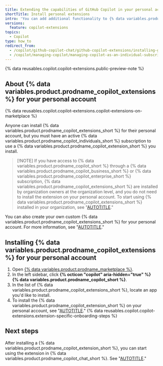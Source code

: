 ```yaml
---
title: Extending the capabilities of GitHub Copilot in your personal account
shortTitle: Install personal extensions
intro: 'You can add additional functionality to {% data variables.product.prodname_copilot_short %} in your personal account, by installing certain {% data variables.product.prodname_github_apps %} from {% data variables.product.prodname_marketplace %}.'
versions:
  feature: copilot-extensions
topics:
  - Copilot
type: how_to
redirect_from:
  - /copilot/github-copilot-chat/github-copilot-extensions/installing-github-copilot-extensions-for-your-personal-account
  - /copilot/managing-copilot/managing-copilot-as-an-individual-subscriber/installing-github-copilot-extensions-for-your-personal-account
---
```


{% data reusables.copilot.copilot-extensions.public-preview-note %}

## About {% data variables.product.prodname_copilot_extensions %} for your personal account

{% data reusables.copilot.copilot-extensions.copilot-extensions-on-marketplace %}

Anyone can install {% data variables.product.prodname_copilot_extensions_short %} for their personal account, but you must have an active {% data variables.product.prodname_copilot_individuals_short %} subscription to use a {% data variables.product.prodname_copilot_extension_short %} you install.

> [!NOTE] If you have access to {% data variables.product.prodname_copilot_short %} through a {% data variables.product.prodname_copilot_business_short %} or {% data variables.product.prodname_copilot_enterprise_short %} subscription, {% data variables.product.prodname_copilot_extensions_short %} are installed by organization owners at the organization level, and you do not need to install the extension on your personal account. To start using {% data variables.product.prodname_copilot_extensions_short %} installed in your organization, see "[AUTOTITLE](/copilot/github-copilot-chat/github-copilot-extensions/using-github-copilot-extensions)."

You can also create your own custom {% data variables.product.prodname_copilot_extensions_short %} for your personal account. For more information, see "[AUTOTITLE](/copilot/building-copilot-extensions/about-building-copilot-extensions)."

## Installing {% data variables.product.prodname_copilot_extensions %} for your personal account

1. Open [{% data variables.product.prodname_marketplace %}](https://github.com/marketplace?type=apps&copilot_app=true).
1. In the left sidebar, click **{% octicon "copilot" aria-hidden="true" %} {% data variables.product.prodname_copilot_short %}**.
1. In the list of {% data variables.product.prodname_copilot_extensions_short %}, locate an app you'd like to install.
1. To install the {% data variables.product.prodname_copilot_extension_short %} on your personal account, see "[AUTOTITLE](/apps/using-github-apps/installing-a-github-app-from-github-marketplace-for-your-personal-account#installing-a-github-app-in-your-personal-account)."
{% data reusables.copilot.copilot-extensions.extension-specific-onboarding-steps %}

## Next steps

After installing a {% data variables.product.prodname_copilot_extension_short %}, you can start using the extension in {% data variables.product.prodname_copilot_chat_short %}. See "[AUTOTITLE](/copilot/github-copilot-chat/github-copilot-extensions/using-github-copilot-extensions)."
